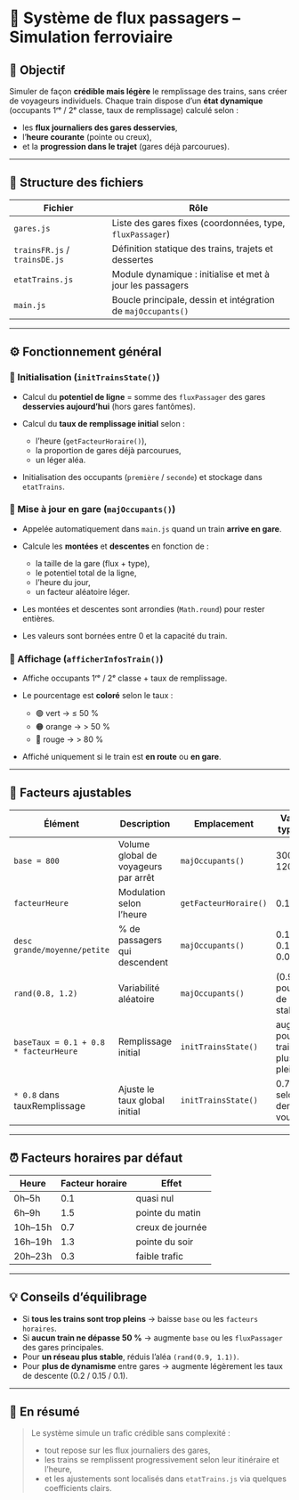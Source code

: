 # 🚆 Système de flux passagers – Simulation ferroviaire

## 🎯 Objectif

Simuler de façon **crédible mais légère** le remplissage des trains, sans créer de voyageurs individuels.
Chaque train dispose d’un **état dynamique** (occupants 1ʳᵉ / 2ᵉ classe, taux de remplissage) calculé selon :

* les **flux journaliers des gares desservies**,
* l’**heure courante** (pointe ou creux),
* et la **progression dans le trajet** (gares déjà parcourues).

---

## 📁 Structure des fichiers

| Fichier                       | Rôle                                                         |
| ----------------------------- | ------------------------------------------------------------ |
| `gares.js`                    | Liste des gares fixes (coordonnées, type, `fluxPassager`)    |
| `trainsFR.js` / `trainsDE.js` | Définition statique des trains, trajets et dessertes         |
| `etatTrains.js`               | Module dynamique : initialise et met à jour les passagers    |
| `main.js`                     | Boucle principale, dessin et intégration de `majOccupants()` |

---

## ⚙️ Fonctionnement général

### 🔹 Initialisation (`initTrainsState()`)

* Calcul du **potentiel de ligne** = somme des `fluxPassager` des gares **desservies aujourd’hui** (hors gares fantômes).
* Calcul du **taux de remplissage initial** selon :

  * l’heure (`getFacteurHoraire()`),
  * la proportion de gares déjà parcourues,
  * un léger aléa.
* Initialisation des occupants (`première` / `seconde`) et stockage dans `etatTrains`.

### 🔹 Mise à jour en gare (`majOccupants()`)

* Appelée automatiquement dans `main.js` quand un train **arrive en gare**.
* Calcule les **montées** et **descentes** en fonction de :

  * la taille de la gare (flux + type),
  * le potentiel total de la ligne,
  * l’heure du jour,
  * un facteur aléatoire léger.
* Les montées et descentes sont arrondies (`Math.round`) pour rester entières.
* Les valeurs sont bornées entre 0 et la capacité du train.

### 🔹 Affichage (`afficherInfosTrain()`)

* Affiche occupants 1ʳᵉ / 2ᵉ classe + taux de remplissage.
* Le pourcentage est **coloré** selon le taux :

  * 🟢 vert → ≤ 50 %
  * 🟠 orange → > 50 %
  * 🔴 rouge → > 80 %
* Affiché uniquement si le train est **en route** ou **en gare**.

---

## 🧮 Facteurs ajustables

| Élément                               | Description                          | Emplacement           | Valeurs typiques                  |
| ------------------------------------- | ------------------------------------ | --------------------- | --------------------------------- |
| `base = 800`                          | Volume global de voyageurs par arrêt | `majOccupants()`      | 300–1200                          |
| `facteurHeure`                        | Modulation selon l’heure             | `getFacteurHoraire()` | 0.1 → 1.5                         |
| `desc grande/moyenne/petite`          | % de passagers qui descendent        | `majOccupants()`      | 0.15 / 0.10 / 0.05                |
| `rand(0.8, 1.2)`                      | Variabilité aléatoire                | `majOccupants()`      | (0.9, 1.1) pour plus de stabilité |
| `baseTaux = 0.1 + 0.8 * facteurHeure` | Remplissage initial                  | `initTrainsState()`   | augmente pour trains plus pleins  |
| `* 0.8` dans tauxRemplissage          | Ajuste le taux global initial        | `initTrainsState()`   | 0.7–1.0 selon densité voulue      |

---

## ⏰ Facteurs horaires par défaut

| Heure   | Facteur horaire | Effet            |
| ------- | --------------- | ---------------- |
| 0h–5h   | 0.1             | quasi nul        |
| 6h–9h   | 1.5             | pointe du matin  |
| 10h–15h | 0.7             | creux de journée |
| 16h–19h | 1.3             | pointe du soir   |
| 20h–23h | 0.3             | faible trafic    |

---

## 💡 Conseils d’équilibrage

* Si **tous les trains sont trop pleins** → baisse `base` ou les `facteurs horaires`.
* Si **aucun train ne dépasse 50 %** → augmente `base` ou les `fluxPassager` des gares principales.
* Pour **un réseau plus stable**, réduis l’aléa `(rand(0.9, 1.1))`.
* Pour **plus de dynamisme** entre gares → augmente légèrement les taux de descente (0.2 / 0.15 / 0.1).

---

## 🧠 En résumé

> Le système simule un trafic crédible sans complexité :
>
> * tout repose sur les flux journaliers des gares,
> * les trains se remplissent progressivement selon leur itinéraire et l’heure,
> * et les ajustements sont localisés dans `etatTrains.js` via quelques coefficients clairs.


